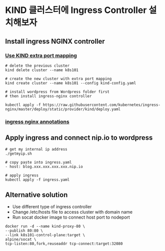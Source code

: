 # KIND 클러스터에 Ingress Controller 설치해보자

## Install ingress NGINX controller

### [Use KIND extra port mapping](https://kind.sigs.k8s.io/docs/user/ingress/)

```
# delete the previous cluster
kind delete cluster --name k8s101

# create the new cluster with extra port mapping
kind create cluster --name k8s101 --config kind-config.yaml

# install wordpress from Wordpress folder first
# then install ingress-nginx controller

kubectl apply -f https://raw.githubusercontent.com/kubernetes/ingress-nginx/master/deploy/static/provider/kind/deploy.yaml
```

### [ingress nginx annotations](https://kubernetes.github.io/ingress-nginx/user-guide/nginx-configuration/annotations/)

## Apply ingress and connect nip.io to wordpress
```
# get my internal ip address
./getmyip.sh

# copy paste into ingress.yaml 
- host: blog.xxx.xxx.xxx.xxx.nip.io

# apply ingress
kubectl apply -f ingress.yaml
```

## Alternative solution

* Use different type of ingress controller
* Change /etc/hosts file to access cluster with domain name
* Run socat docker image to connect host port to nodeport
```
docker run -d --name kind-proxy-80 \
--publish 80:80 \
--link k8s101-control-plane:target \
alpine/socat \
tcp-listen:80,fork,reuseaddr tcp-connect:target:32080
```
